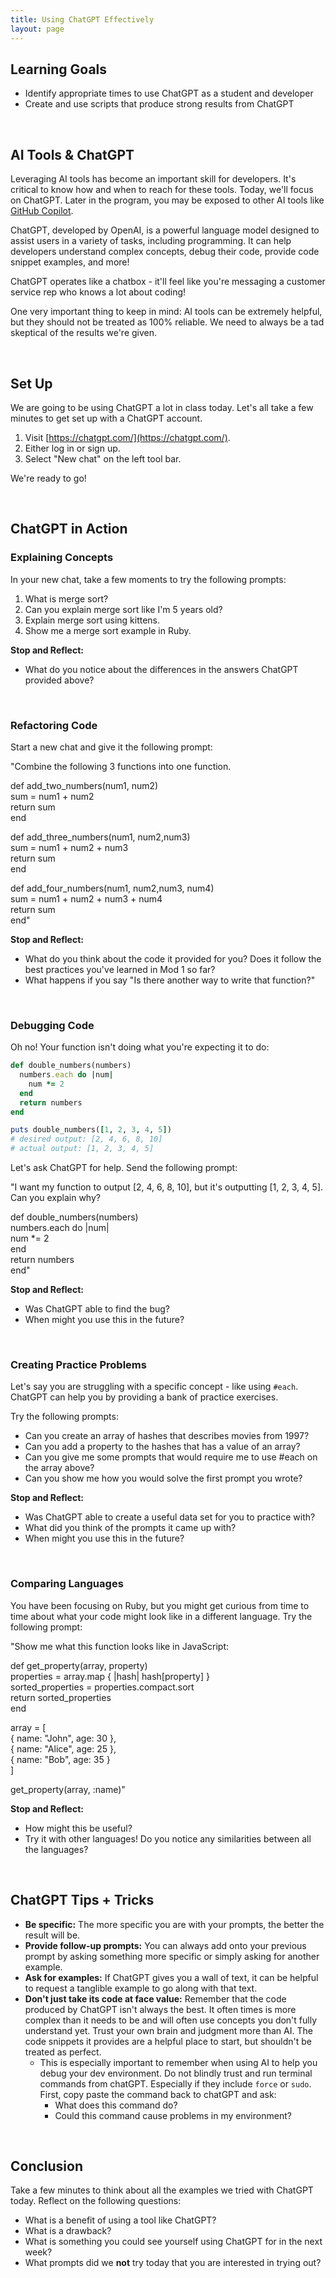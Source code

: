 ```yaml
---
title: Using ChatGPT Effectively
layout: page
---
```


## Learning Goals
- Identify appropriate times to use ChatGPT as a student and developer
- Create and use scripts that produce strong results from ChatGPT

<br>

## AI Tools & ChatGPT
Leveraging AI tools has become an important skill for developers. It's critical to know how and when to reach for these tools. Today, we'll focus on ChatGPT. Later in the program, you may be exposed to other AI tools like [GitHub Copilot](https://docs.github.com/en/copilot).  
  
ChatGPT, developed by OpenAI, is a powerful language model designed to assist users in a variety of tasks, including programming. It can help developers understand complex concepts, debug their code, provide code snippet examples, and more!  
  
ChatGPT operates like a chatbox - it'll feel like you're messaging a customer service rep who knows a lot about coding!  
  
One very important thing to keep in mind: AI tools can be extremely helpful, but they should not be treated as 100% reliable. We need to always be a tad skeptical of the results we're given.  

<br>

## Set Up
We are going to be using ChatGPT a lot in class today. Let's all take a few minutes to get set up with a ChatGPT account.  
  
1. Visit [https://chatgpt.com/](https://chatgpt.com/).  
2. Either log in or sign up.  
3. Select "New chat" on the left tool bar.  
  
We're ready to go!  

<br>

## ChatGPT in Action

### Explaining Concepts
In your new chat, take a few moments to try the following prompts:

1. What is merge sort?  
2. Can you explain merge sort like I'm 5 years old?
3. Explain merge sort using kittens. 
4. Show me a merge sort example in Ruby.

**Stop and Reflect:** 
- What do you notice about the differences in the answers ChatGPT provided above?

<br>

### Refactoring Code
Start a new chat and give it the following prompt:  
<section class="call-to-action">


"Combine the following 3 functions into one function.  

def add_two_numbers(num1, num2)  
  sum = num1 + num2  
  return sum  
end  
  
def add_three_numbers(num1, num2,num3)  
  sum = num1 + num2 + num3  
  return sum  
end  
  
def add_four_numbers(num1, num2,num3, num4)  
  sum = num1 + num2 + num3 + num4  
  return sum  
end"  
</section>

**Stop and Reflect:**   
- What do you think about the code it provided for you? Does it follow the best practices you've learned in Mod 1 so far?  
- What happens if you say "Is there another way to write that function?"

<br>

### Debugging Code
Oh no! Your function isn't doing what you're expecting it to do:

```ruby
def double_numbers(numbers)
  numbers.each do |num|
    num *= 2
  end
  return numbers
end

puts double_numbers([1, 2, 3, 4, 5])
# desired output: [2, 4, 6, 8, 10]
# actual output: [1, 2, 3, 4, 5] 
```

Let's ask ChatGPT for help. Send the following prompt:
<section class="call-to-action">


"I want my function to output [2, 4, 6, 8, 10], but it's outputting [1, 2, 3, 4, 5]. Can you explain why?  
  
def double_numbers(numbers)  
  numbers.each do |num|  
    num *= 2  
  end  
  return numbers  
end"  
</section>

**Stop and Reflect:**   
- Was ChatGPT able to find the bug?  
- When might you use this in the future?

<br>

### Creating Practice Problems
Let's say you are struggling with a specific concept - like using `#each`. ChatGPT can help you by providing a bank of practice exercises.

Try the following prompts:
- Can you create an array of hashes that describes movies from 1997?
- Can you add a property to the hashes that has a value of an array?
- Can you give me some prompts that would require me to use #each on the array above?
- Can you show me how you would solve the first prompt you wrote?

**Stop and Reflect:**   
- Was ChatGPT able to create a useful data set for you to practice with?  
- What did you think of the prompts it came up with?  
- When might you use this in the future?

<br>

### Comparing Languages
You have been focusing on Ruby, but you might get curious from time to time about what your code might look like in a different language. Try the following prompt:

<section class="call-to-action">

"Show me what this function looks like in JavaScript:  
  
def get_property(array, property)  
  properties = array.map { |hash| hash[property] }  
  sorted_properties = properties.compact.sort  
  return sorted_properties  
end  
  
array = [  
  { name: "John", age: 30 },  
  { name: "Alice", age: 25 },  
  { name: "Bob", age: 35 }  
]  
  
get_property(array, :name)"  

</section>


**Stop and Reflect:**   
- How might this be useful?  
- Try it with other languages! Do you notice any similarities between all the languages?  

<br>

## ChatGPT Tips + Tricks
- **Be specific:** The more specific you are with your prompts, the better the result will be.
- **Provide follow-up prompts:** You can always add onto your previous prompt by asking something more specific or simply asking for another example.
- **Ask for examples:** If ChatGPT gives you a wall of text, it can be helpful to request a tanglible example to go along with that text.
- **Don't just take its code at face value:** Remember that the code produced by ChatGPT isn't always the best. It often times is more complex than it needs to be and will often use concepts you don't fully understand yet. Trust your own brain and judgment more than AI. The code snippets it provides are a helpful place to start, but shouldn't be treated as perfect.  
  - This is especially important to remember when using AI to help you debug your dev environment.  Do not blindly trust and run terminal commands from chatGPT.  Especially if they include `force` or `sudo`.  First, copy paste the command back to chatGPT and ask:
    - What does this command do?
    - Could this command cause problems in my environment?

<br>

## Conclusion
Take a few minutes to think about all the examples we tried with ChatGPT today. Reflect on the following questions:
- What is a benefit of using a tool like ChatGPT?  
- What is a drawback?  
- What is something you could see yourself using ChatGPT for in the next week?  
- What prompts did we **not** try today that you are interested in trying out? 